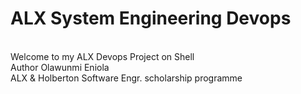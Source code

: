 # ALX System Engineering Devops
<br>
Welcome to my ALX Devops Project on Shell 
<br>
Author Olawunmi Eniola
<br>
ALX & Holberton Software Engr. scholarship programme
